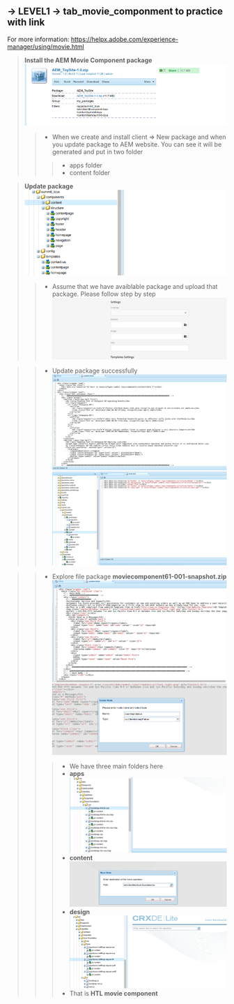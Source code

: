## -> LEVEL1 -> tab_movie_componment to practice with link
For more information: https://helpx.adobe.com/experience-manager/using/movie.html

> **Install the AEM Movie Component package**
![alt text](https://github.com/vuongluisvippro/AEM-Research/blob/tab_movie_component/cq1.png)
>> - When we create and install client => New package and when you update package to AEM website. You can see it will be generated and put in two folder 
>>> - apps folder
>>> - content folder

> **Update package**
![alt text](https://github.com/vuongluisvippro/AEM-Research/blob/tab_movie_component/cq2.png)
>> - Assume that we have avaiblable package and upload that package. Please follow step by step
![alt text](https://github.com/vuongluisvippro/AEM-Research/blob/tab_movie_component/cq3.png)

>> - Update package successfully
![alt text](https://github.com/vuongluisvippro/AEM-Research/blob/tab_movie_component/cq4.png)
![alt text](https://github.com/vuongluisvippro/AEM-Research/blob/tab_movie_component/cq5.png)

>> - Explore file package **moviecomponent61-001-snapshot.zip**
![alt text](https://github.com/vuongluisvippro/AEM-Research/blob/tab_movie_component/cq6.png)
![alt text](https://github.com/vuongluisvippro/AEM-Research/blob/tab_movie_component/cq7.png)
>>> - We have three main folders here
>>> - **apps**
![alt text](https://github.com/vuongluisvippro/AEM-Research/blob/tab_movie_component/cq8.png)
>>> - **content**
![alt text](https://github.com/vuongluisvippro/AEM-Research/blob/tab_movie_component/cq9.png)
>>> - **design**
![alt text](https://github.com/vuongluisvippro/AEM-Research/blob/tab_movie_component/cq10.png)
>>> - That is **HTL movie component**

